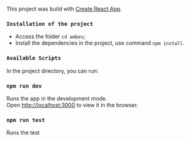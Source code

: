 This project was build with [Create React App](https://github.com/facebook/create-react-app).

### `Installation of the project`

* Access the folder `cd ambev`;
* Install the dependencies in the project, use command `npm install`.

### `Available Scripts`

In the project directory, you can run:

### `npm run dev`

Runs the app in the development mode.<br>
Open [http://localhost:3000](http://localhost:3000) to view it in the browser.

### `npm run test`

Runs the test
